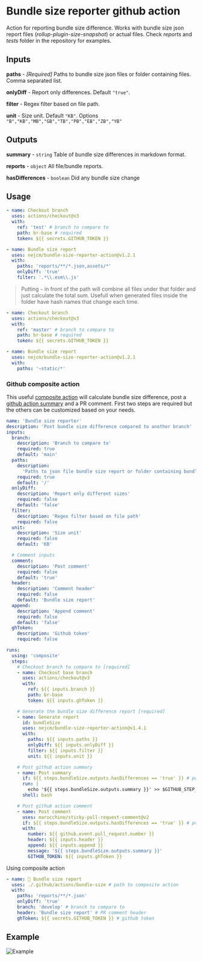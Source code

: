 # Bundle size reporter github action

Action for reporting bundle size difference. Works with bundle size json report
files (_rollup-plugin-size-snapshot_) or actual files. Check _reports_ and
_tests_ folder in the repository for examples.

## Inputs

**paths** - _[Required]_ Paths to bundle size json files or folder containing
files. Comma separated list.

**onlyDiff** - Report only differences. Default `"true"`.

**filter** - Regex filter based on file path.

**unit** - Size unit. Default `"KB"`. Options
`"B","KB","MB","GB","TB","PB","EB","ZB","YB"`

## Outputs

**summary** - `string` Table of bundle size differences in markdown format.

**reports** - `object` All file/bundle reports.

**hasDifferences** - `boolean` Did any bundle size change

## Usage

```yml
- name: Checkout branch
  uses: actions/checkout@v3
  with:
    ref: 'test' # branch to compare to
    path: br-base # required
    token: ${{ secrets.GITHUB_TOKEN }}

- name: Bundle size report
  uses: nejcm/bundle-size-reporter-action@v1.2.1
  with:
    paths: 'reports/**/*.json,assets/*'
    onlyDiff: 'true'
    filter: '.*\\.esm\\.js'
```

> Putting `~` in front of the path will combine all files under that folder and
> just calculate the total sum. Usefull when generated files inside the folder
> have hash names that change each time.

```yml
- name: Checkout branch
  uses: actions/checkout@v3
  with:
    ref: 'master' # branch to compare to
    path: br-base # required
    token: ${{ secrets.GITHUB_TOKEN }}

- name: Bundle size report
  uses: nejcm/bundle-size-reporter-action@v1.2.1
  with:
    paths: '~static/*'
```

### Github composite action

This useful
[composite action](https://docs.github.com/en/actions/creating-actions/creating-a-composite-action)
will calculate bundle size difference, post a
[github action summary](https://docs.github.com/en/actions/using-workflows/workflow-commands-for-github-actions#adding-a-job-summary)
and a PR comment. First two steps are required but the others can be customized
based on your needs.

```yml
name: 'Bundle size reporter'
description: 'Post bundle size difference compared to another branch'
inputs:
  branch:
    description: 'Branch to compare to'
    required: true
    default: 'main'
  paths:
    description:
      'Paths to json file bundle size report or folder containing bundles'
    required: true
    default: '/'
  onlyDiff:
    description: 'Report only different sizes'
    required: false
    default: 'false'
  filter:
    description: 'Regex filter based on file path'
    required: false
  unit:
    description: 'Size unit'
    required: false
    default: 'KB'

  # Comment inputs
  comment:
    description: 'Post comment'
    required: false
    default: 'true'
  header:
    description: 'Comment header'
    required: false
    default: 'Bundle size report'
  append:
    description: 'Append comment'
    required: false
    default: 'false'
  ghToken:
    description: 'Github token'
    required: false

runs:
  using: 'composite'
  steps:
    # Checkout branch to compare to [required]
    - name: Checkout base branch
      uses: actions/checkout@v3
      with:
        ref: ${{ inputs.branch }}
        path: br-base
        token: ${{ inputs.ghToken }}

    # Generate the bundle size difference report [required]
    - name: Generate report
      id: bundleSize
      uses: nejcm/bundle-size-reporter-action@v1.4.1
      with:
        paths: ${{ inputs.paths }}
        onlyDiff: ${{ inputs.onlyDiff }}
        filter: ${{ inputs.filter }}
        unit: ${{ inputs.unit }}

    # Post github action summary
    - name: Post summary
      if: ${{ steps.bundleSize.outputs.hasDifferences == 'true' }} # post only in case of changes
      run: |
        echo '${{ steps.bundleSize.outputs.summary }}' >> $GITHUB_STEP_SUMMARY
      shell: bash

    # Post github action comment
    - name: Post comment
      uses: marocchino/sticky-pull-request-comment@v2
      if: ${{ steps.bundleSize.outputs.hasDifferences == 'true' }} # post only in case of changes
      with:
        number: ${{ github.event.pull_request.number }}
        header: ${{ inputs.header }}
        append: ${{ inputs.append }}
        message: '${{ steps.bundleSize.outputs.summary }}'
        GITHUB_TOKEN: ${{ inputs.ghToken }}
```

Using composite action

```yml
- name: 📄 Bundle size report
  uses: ./.github/actions/bundle-size # path to composite action
  with:
    paths: 'reports/**/*.json'
    onlyDiff: 'true'
    branch: 'develop' # branch to compare to
    header: 'Bundle size report' # PR comment header
    ghToken: ${{ secrets.GITHUB_TOKEN }} # github token
```

## Example

![Example](https://raw.githubusercontent.com/nejcm/bundle-size-reporter-action/master/example.jpg)
